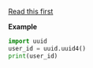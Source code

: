 [Read this first](https://en.wikipedia.org/wiki/Universally_unique_identifier)

**Example**

```python
import uuid
user_id = uuid.uuid4()
print(user_id)
```